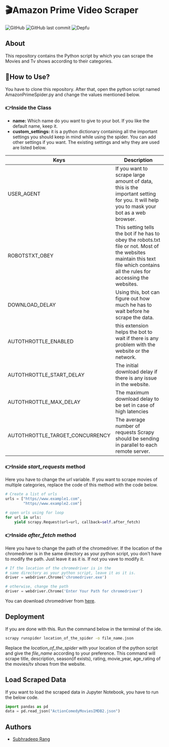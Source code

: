 # 🎬Amazon Prime Video Scraper
![GitHub](https://img.shields.io/github/license/srang992/Amazon-Prime-Video-Scraper) 
![GitHub last commit](https://img.shields.io/github/last-commit/srang992/Amazon-Prime-Video-Scraper)
![Depfu](https://img.shields.io/depfu/dependencies/github/srang992%20/%20Amazon-Prime-Video-Scraper)

## About
This repository contains the Python script by which you can scrape the Movies and Tv shows according to their categories.

## 🤔How to Use?

You have to clone this repository. After that, open the python script named AmazonPrimeSpider.py and change the values mentioned below.
### 👉Inside the Class
- **name:** Which name do you want to give to your bot. If you like the default name, keep it.
- **custom_settings:** it is a python dictionary containing all the important settings you should keep in mind while using the spider. You can add other settings if you want. The existing settings and why they are used are listed below.

| **Keys** | **Description** |
|---|---|
| USER_AGENT | If you want to scrape large amount of data, this is the important setting for you. It will help you to mask your bot as a web browser. |
| ROBOTSTXT_OBEY | This setting tells the bot if he has to obey the robots.txt file or not. Most of the websites maintain this text file which contains all the rules for accessing the websites. |
| DOWNLOAD_DELAY | Using this, bot can figure out how much he has to wait before he scrape the data. |
| AUTOTHROTTLE_ENABLED | this extension helps the bot to wait if there is any problem with the website or the network. |
| AUTOTHROTTLE_START_DELAY | The initial download delay if there is any issue in the website. |
| AUTOTHROTTLE_MAX_DELAY | The maximum download delay to be set in case of high latencies |
| AUTOTHROTTLE_TARGET_CONCURRENCY | The average number of requests Scrapy should be sending in parallel to each remote server. |

### 👉Inside _start_requests_ method
Here you have to change the _url_ variable. If you want to scrape movies of multiple categories, replace the code of this method with the code below.
```python
# Create a list of urls
urls = ["https//www.example1.com", 
        "https//www.example2.com"] 

# open urls using for loop
for url in urls:
    yield scrapy.Request(url=url, callback=self.after_fetch)
```
### 👉Inside _after_fetch_ method
Here you have to change the path of the chromedriver. If the location of the chromedriver is in the same directory as your python script, you don't have to modify the path. Just leave it as it is. If not you vave to modify it.
```python
# If the location of the chromedriver is in the
# same directory as your python script, leave it as it is.
driver = webdriver.Chrome('chromedriver.exe')

# otherwise, change the path
driver = webdriver.Chrome('Enter Your Path for chromedriver')
```
You can download chromedriver from [here]("https://chromedriver.storage.googleapis.com/index.html?path=111.0.5563.64/").

## Deployment

If you are done with this. Run the command below in the terminal of the ide.

```bash
scrapy runspider location_of_the_spider -o file_name.json
```
Replace the _location_of_the_spider_ with your location of the python script and give the _file_name_ according to your preference. This command will scrape title, description, season(if exists), rating, movie_year, age_rating of the movies/tv shows from the website.

## Load Scraped Data
If you want to load the scraped data in Jupyter Notebook, you have to run the below code.
```python
import pandas as pd
data = pd.read_json("ActionComedyMoviesIMDB2.json")
```

## Authors

- [Subhradeep Rang](https://www.github.com/srang992)

